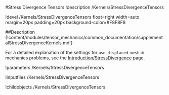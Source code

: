 #Stress Divergence Tensors
!description /Kernels/StressDivergenceTensors

!devel /Kernels/StressDivergenceTensors float=right width=auto margin=20px padding=20px background-color=#F8F8F8

##Description
{!content/modules/tensor_mechanics/common_documentation/supplementalStressDivergenceKernels.md!}


For a detailed explanation of the settings for `use_displaced_mesh` in mechanics problems, see the [Introduction/StressDivergence](auto::/introduction/StressDivergence) page.

!parameters /Kernels/StressDivergenceTensors

!inputfiles /Kernels/StressDivergenceTensors

!childobjects /Kernels/StressDivergenceTensors
